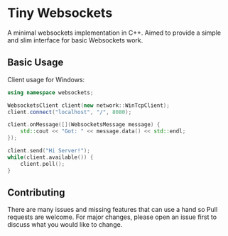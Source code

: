 # Tiny Websockets

A minimal websockets implementation in C++. Aimed to provide a simple and slim interface for basic Websockets work.

## Basic Usage
Client usage for Windows:
```c++
using namespace websockets;

WebsocketsClient client(new network::WinTcpClient);
client.connect("localhost", "/", 8080);

client.onMessage([](WebsocketsMessage message) {
    std::cout << "Got: " << message.data() << std::endl;
});

client.send("Hi Server!");
while(client.available()) {
    client.poll();
}
```

## Contributing
There are many issues and missing features that can use a hand so Pull requests are welcome. For major changes, please open an issue first to discuss what you would like to change.